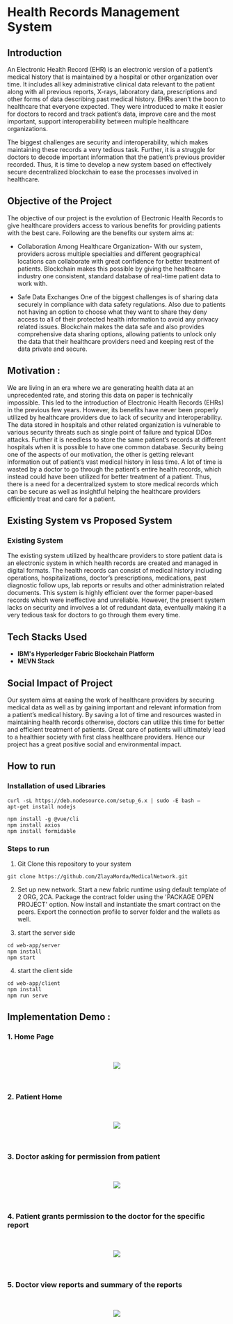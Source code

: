 # Health Records Management System


## Introduction

An Electronic Health Record (EHR) is an electronic version of a patient’s medical history that is maintained by a hospital or other organization over time. It includes all key administrative clinical data relevant to the patient along with all previous reports, X-rays, laboratory data, prescriptions and other forms of data describing past medical history. EHRs aren’t the boon to healthcare that everyone expected. They were introduced to make it easier for doctors to record and track patient’s data, improve care and the most important, support interoperability between multiple healthcare organizations.

The biggest challenges are security and interoperability, which makes maintaining these records a very tedious task. Further, it is a struggle for doctors to decode important information that the patient’s previous provider recorded. Thus, it is time to develop a new system based on effectively secure decentralized blockchain to ease the processes involved in healthcare.

## Objective of the Project

The objective of our project is the evolution of Electronic Health Records to give healthcare providers access to various benefits for providing patients with the best care. Following are the benefits our system aims at:

* Collaboration Among Healthcare Organization-
With our system, providers across multiple specialties and different geographical locations can collaborate with great confidence for better treatment of patients. Blockchain makes this possible by giving the healthcare industry one consistent, standard database of real-time patient data to work with.

* Safe Data Exchanges
One of the biggest challenges is of sharing data securely in compliance with data safety regulations. Also due to patients not having an option to choose what they want to share they deny access to all of their protected health information to avoid any privacy related issues. Blockchain makes the data safe and also provides comprehensive data sharing options, allowing patients to unlock only the data that their healthcare providers need and keeping rest of the data private and secure.

## Motivation :

We are living in an era where we are generating health data at an unprecedented rate, and storing this data on paper is technically impossible. This led to the introduction of Electronic Health Records (EHRs) in the previous few years. However, its benefits have never been properly utilized by healthcare providers due to lack of security and interoperability. The data stored in hospitals and other related organization is vulnerable to various security threats such as single point of failure and typical DDos attacks. Further it is needless to store the same patient’s records at different hospitals when it is possible to have one common database. Security being one of the aspects of our motivation, the other is getting relevant information out of patient’s vast medical history in less time. A lot of time is wasted by a doctor to go through the patient’s entire health records, which instead could have been utilized for better treatment of a patient. Thus, there is a need for a decentralized system to store medical records which can be secure as well as insightful helping the healthcare providers efficiently treat and care for a patient.

## Existing System vs Proposed System

### Existing System

The existing system utilized by healthcare providers to store patient data is an electronic system in which health records are created and managed in digital formats. The health records can consist of medical history including operations, hospitalizations, doctor’s prescriptions, medications, past diagnostic follow ups, lab reports or results and other administration related documents. This system is highly efficient over the former paper-based records which were ineffective and unreliable. However, the present system lacks on security and involves a lot of redundant data, eventually making it a very tedious task for doctors to go through them every time.

## Tech Stacks Used

* **IBM's Hyperledger Fabric Blockchain Platform** 
* **MEVN Stack**

## Social Impact of Project 

Our system aims at easing the work of healthcare providers by securing medical data as well as by gaining important and relevant information from a patient’s medical history. By saving a lot of time and resources wasted in maintaining health records otherwise, doctors can utilize this time for better and efficient treatment of patients. Great care of patients will ultimately lead to a healthier society with first class healthcare providers. Hence our project has a great positive social and environmental impact.

## How to run

### Installation of used Libraries
~~~
curl -sL https://deb.nodesource.com/setup_6.x | sudo -E bash –
apt-get install nodejs

npm install -g @vue/cli
npm install axios
npm install formidable
~~~

### Steps to run

1. Git Clone this repository to your system
```
git clone https://github.com/ZlayaMorda/MedicalNetwork.git
```

2. Set up new network. Start a new fabric runtime using default template of 2 ORG, 2CA. Package the contract folder using the 'PACKAGE OPEN PROJECT' option. Now install and instantiate the smart contract on the peers. Export the connection profile to server folder and the wallets as well.

3. start the server side
```
cd web-app/server
npm install
npm start
```

4. start the client side
```
cd web-app/client
npm install
npm run serve
```

## Implementation Demo : 

### 1. Home Page
<br>
<p align="center">
  <img src="gif/Home.gif">
</p>
<br>

### 2. Patient Home
<br>
<p align="center">
  <img src="gif/Patient-Login-Without-Permission.gif">
</p>
<br>


### 3. Doctor asking for permission from patient
<br>
<p align="center">
  <img src="gif/Doctor-Logins-Asks-Permission.gif">
</p>
<br>

### 4. Patient grants permission to the doctor for the specific report
<br>
<p align="center">
  <img src="gif/Patient-Logins-Grants-Permission.gif">
</p>
<br>

### 5. Doctor view reports and summary of the reports
<br>
<p align="center">
  <img src="gif/Doctor-Downloads-Report.gif">
</p>
<br>
